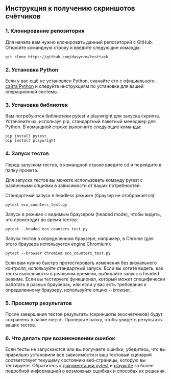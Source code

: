 ## Инструкция к получению скриншотов счётчиков

### 1. Клонирование репозитория
Для начала вам нужно клонировать данный репозиторий с GitHub. Откройте командную строку и введите следующие команды:

```shell
git clone https://github.com/davyrrm/testtask
```

### 2. Установка Python
Если у вас ещё не установлен Python, скачайте его с [официального сайта Python](https://www.python.org/downloads/) и следуйте инструкциям по установке для вашей операционной системы.

### 3. Установка библиотек
Вам потребуются библиотеки pytest и playwright для запуска скрипта. Установите их, используя pip, стандартный пакетный менеджер для Python. В командной строке выполните следующие команды:

```shell
pip install pytest
pip install playwright
```

### 4. Запуск тестов

Перед запуском тестов, в командной строке введите cd и перейдите в папку проекта.

Для запуска тестов вы можете использовать команду pytest с различными опциями в зависимости от ваших потребностей:

Стандартный запуск в headless режиме (браузер не отображается):
```shell
pytest eco_counters_test.py
```
Запуск в режиме с видимым браузером (headed mode), чтобы видеть, что происходит во время тестов:
```shell
pytest --headed eco_counters_test.py
```

Запуск тестов в определенном браузере, например, в Chrome (для этого браузера используется engine Chromium):
```shell
pytest --browser chromium eco_counters_test.py
```
Если вам нужно быстро протестировать изменения без визуального контроля, используйте стандартный запуск.
Если вы хотите видеть, как тесты выполняются в реальном времени, выбирайте запуск в headed режиме.
Если вы тестируете функционал, который может специфически работать в разных браузерах, или если у вас есть требования к определенному браузеру, используйте опцию --browser.

### 5. Просмотр результатов
После завершения тестов результаты (скриншоты экосчётчиков) будут сохранены в папке `output`. Проверьте папку, чтобы увидеть результаты ваших тестов.

### 6. Что делать при возникновении ошибок
Если тесты не запускаются или вы получаете ошибки, убедитесь, что вы правильно установили все зависимости и ваш тестовый сценарий соответствует текущему состоянию веб-страницы, которую вы тестируете. Обратитесь к [документации pytest](https://docs.pytest.org/en/7.1.x/contents.html/) и [playwrite](https://playwright.dev/docs/intro) за более подробной информацией о возможных ошибках и способах их решения.
